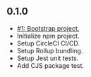 ## 0.1.0
* [#1: Bootstrap project.](https://github.com/haensl/hooks/issues/1)
* Initialize npm project.
* Setup CircleCI CI/CD.
* Setup Rollup bundling.
* Setup Jest unit tests.
* Add CJS package test.
